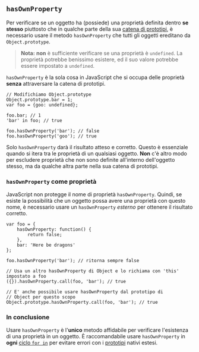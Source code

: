## `hasOwnProperty`

Per verificare se un oggetto ha (possiede) una proprietà definita dentro
**se stesso** piuttosto che in qualche parte della sua
[catena di prototipi](#object.prototype), è necessario usare il metodo
`hasOwnProperty` che tutti gli oggetti ereditano da `Object.prototype`.

> **Nota:** **non** è sufficiente verificare se una proprietà è `undefined`.
> La proprietà potrebbe benissimo esistere, ed il suo valore potrebbe essere
> impostato a `undefined`.

`hasOwnProperty` è la sola cosa in JavaScript che si occupa delle proprietà
**senza** attraversare la catena di prototipi.

    // Modifichiamo Object.prototype
    Object.prototype.bar = 1;
    var foo = {goo: undefined};

    foo.bar; // 1
    'bar' in foo; // true

    foo.hasOwnProperty('bar'); // false
    foo.hasOwnProperty('goo'); // true

Solo `hasOwnProperty` darà il risultato atteso e corretto. Questo è essenziale
quando si itera tra le proprietà di un qualsiasi oggetto. **Non** c'è altro
modo per escludere proprietà che non sono definite all'interno dell'oggetto
stesso, ma da qualche altra parte nella sua catena di prototipi.

### `hasOwnProperty` come proprietà

JavaScript non protegge il nome di proprietà `hasOwnProperty`. Quindi, se
esiste la possibilità che un oggetto possa avere una proprietà con questo
nome, è necessario usare un `hasOwnProperty` *esterno* per ottenere il
risultato corretto.

    var foo = {
        hasOwnProperty: function() {
            return false;
        },
        bar: 'Here be dragons'
    };

    foo.hasOwnProperty('bar'); // ritorna sempre false

    // Usa un altro hasOwnProperty di Object e lo richiama con 'this' impostato a foo
    ({}).hasOwnProperty.call(foo, 'bar'); // true

    // E' anche possibile usare hasOwnProperty dal prototipo di
    // Object per questo scopo
    Object.prototype.hasOwnProperty.call(foo, 'bar'); // true


### In conclusione

Usare `hasOwnProperty` è l'**unico** metodo affidabile per verificare
l'esistenza di una proprietà in un oggetto. &Egrave; raccomandabile usare
`hasOwnProperty` in **ogni** [ciclo `for in`](#object.forinloop) per
evitare errori con i [prototipi](#object.prototype) nativi estesi.

